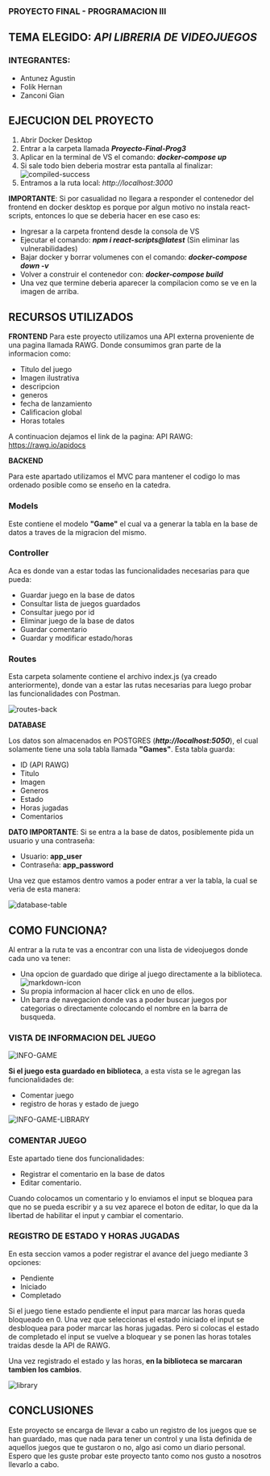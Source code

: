 ### PROYECTO FINAL - PROGRAMACION III
## TEMA ELEGIDO: *API LIBRERIA DE VIDEOJUEGOS*


### INTEGRANTES: 
- Antunez Agustin 
- Folik Hernan
- Zanconi Gian 

## EJECUCION DEL PROYECTO

1. Abrir Docker Desktop
2. Entrar a la carpeta llamada ***Proyecto-Final-Prog3***
3. Aplicar en la terminal de VS el comando: ***docker-compose up***
4. Si sale todo bien deberia mostrar esta pantalla al finalizar: 
![compiled-success](/Proyecto-Final-Prog3/capturas-proyecto/compiled-success.png)
5. Entramos a la ruta local: *http://localhost:3000*

**IMPORTANTE**: Si por casualidad no llegara a responder el contenedor del frontend en docker desktop es porque por algun motivo no instala react-scripts, entonces lo que se deberia hacer en ese caso es: 
- Ingresar a la carpeta frontend desde la consola de VS
- Ejecutar el comando: ***npm i react-scripts@latest*** (Sin eliminar las vulnerabilidades)
- Bajar docker y borrar volumenes con el comando: ***docker-compose down -v***
- Volver a construir el contenedor con: ***docker-compose build***
- Una vez que termine deberia aparecer la compilacion como se ve en la imagen de arriba.

## RECURSOS UTILIZADOS

**FRONTEND**
Para este proyecto utilizamos una API externa proveniente de una pagina llamada RAWG. Donde consumimos gran parte de la informacion como:
- Titulo del juego
- Imagen ilustrativa
- descripcion
- generos
- fecha de lanzamiento
- Calificacion global
- Horas totales 

A continuacion dejamos el link de la pagina:
API RAWG: https://rawg.io/apidocs

**BACKEND**

Para este apartado utilizamos el MVC para mantener el codigo lo mas ordenado posible como se enseño en la catedra. 

### Models

Este contiene el modelo **"Game"** el cual va a generar la tabla en la base de datos a traves de la migracion del mismo.

### Controller

Aca es donde van a estar todas las funcionalidades necesarias para que pueda:
- Guardar juego en la base de datos
- Consultar lista de juegos guardados
- Consultar juego por id 
- Eliminar juego de la base de datos
- Guardar comentario
- Guardar y modificar estado/horas

### Routes

Esta carpeta solamente contiene el archivo index.js (ya creado anteriormente), donde van a estar las rutas necesarias para luego probar las funcionalidades con Postman.

![routes-back](/Proyecto-Final-Prog3/capturas-proyecto/routes-back.png)

**DATABASE**

Los datos son almacenados en POSTGRES (***http://localhost:5050***), el cual solamente tiene una sola tabla llamada **"Games"**. Esta tabla guarda:
- ID (API RAWG)
- Titulo
- Imagen
- Generos
- Estado
- Horas jugadas
- Comentarios

**DATO IMPORTANTE**: Si se entra a la base de datos, posiblemente pida un usuario y una contraseña:

- Usuario: **app_user**
- Contraseña: **app_password**

Una vez que estamos dentro vamos a poder entrar a ver la tabla, la cual se veria de esta manera:

![database-table](/Proyecto-Final-Prog3/capturas-proyecto/database-table.png)

## COMO FUNCIONA?

Al entrar a la ruta te vas a encontrar con una lista de videojuegos donde cada uno va tener: 
- Una opcion de guardado que dirige al juego directamente a la biblioteca. ![markdown-icon](/Proyecto-Final-Prog3/capturas-proyecto/markdown-icon.png)
- Su propia informacion al hacer click en uno de ellos. 
- Un barra de navegacion donde vas a poder buscar juegos por categorias o directamente colocando el nombre en la barra de busqueda.

### VISTA DE INFORMACION DEL JUEGO

![INFO-GAME](/Proyecto-Final-Prog3/capturas-proyecto/info-game.png)


**Si el juego esta guardado en biblioteca**, a esta vista se le agregan las funcionalidades de:
- Comentar juego
- registro de horas y estado de juego

![INFO-GAME-LIBRARY](/Proyecto-Final-Prog3/capturas-proyecto/info-game-library.png)

### COMENTAR JUEGO

Este apartado tiene dos funcionalidades:
- Registrar el comentario en la base de datos
- Editar comentario.

Cuando colocamos un comentario y lo enviamos el input se bloquea para que no se pueda escribir y a su vez aparece el boton de editar, lo que da la libertad de habilitar el input y cambiar el comentario. 

### REGISTRO DE ESTADO Y HORAS JUGADAS

En esta seccion vamos a poder registrar el avance del juego mediante 3 opciones:
- Pendiente
- Iniciado
- Completado

Si el juego tiene estado pendiente el input para marcar las horas queda bloqueado en 0. 
Una vez que seleccionas el estado iniciado el input se desbloquea para poder marcar las horas jugadas. Pero si colocas el estado de completado el input se vuelve a bloquear y se ponen las horas totales traidas desde la API de RAWG.

Una vez registrado el estado y las horas, **en la biblioteca se marcaran tambien los cambios**.

![library](/Proyecto-Final-Prog3/capturas-proyecto/library.png)

## CONCLUSIONES

Este proyecto se encarga de llevar a cabo un registro de los juegos que se han guardado, mas que nada para tener un control y una lista definida de aquellos juegos que te gustaron o no, algo asi como un diario personal. Espero que les guste probar este proyecto tanto como nos gusto a nosotros llevarlo a cabo.
